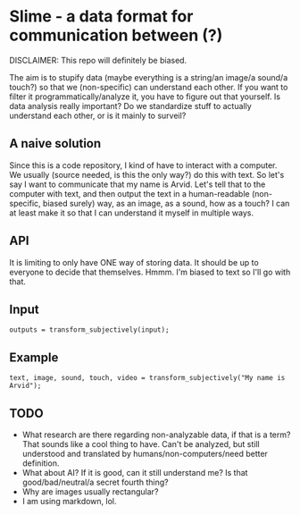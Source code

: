 # Slime - a data format for communication between (?)

DISCLAIMER: This repo will definitely be biased.

The aim is to stupify data (maybe everything is a string/an image/a sound/a
touch?) so that we (non-specific) can understand each other. If you want to
filter it programmatically/analyze it, you have to figure out that yourself. Is
data analysis really important? Do we standardize stuff to actually understand
each other, or is it mainly to surveil?

## A naive solution

Since this is a code repository, I kind of have to interact with a computer. We
usually (source needed, is this the only way?) do this with text. So let's say I
want to communicate that my name is Arvid. Let's tell that to the computer with
text, and then output the text in a human-readable (non-specific, biased surely)
way, as an image, as a sound, how as a touch? I can at least make it so that I
can understand it myself in multiple ways.

## API

It is limiting to only have ONE way of storing data. It should be up to everyone
to decide that themselves. Hmmm. I'm biased to text so I'll go with that.

## Input

```programming-language
outputs = transform_subjectively(input);
```

## Example

```programming-language
text, image, sound, touch, video = transform_subjectively("My name is Arvid");
```

## TODO

- What research are there regarding non-analyzable data, if that is a term? That
  sounds like a cool thing to have. Can't be analyzed, but still understood and
  translated by humans/non-computers/need better definition.
- What about AI? If it is good, can it still understand me? Is that
  good/bad/neutral/a secret fourth thing?
- Why are images usually rectangular?
- I am using markdown, lol.
